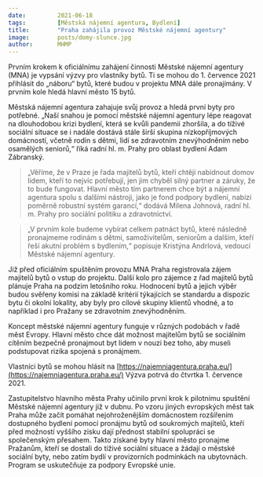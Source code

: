 ```yaml
---
date:         2021-06-18
tags:         [Městská nájemní agentura, Bydlení]
title:        "Praha zahájila provoz Městské nájemní agentury"
image: 	      posts/domy-slunce.jpg
author:       MHMP
---
```


Prvním krokem k oficiálnímu zahájení činnosti Městské nájemní agentury (MNA) je vypsání výzvy pro vlastníky bytů. Ti se mohou do 1. července 2021 přihlásit do „náboru“ bytů, které budou v projektu MNA dále pronajímány. V prvním kole hledá hlavní město 15 bytů.

Městská nájemní agentura zahajuje svůj provoz a hledá první byty pro potřebné. „Naší snahou je pomocí městské nájemní agentury lépe reagovat na dlouhodobou krizi bydlení, která se kvůli pandemii zhoršila, a do tíživé sociální situace se i nadále dostává stále širší skupina nízkopříjmových domácností, včetně rodin s dětmi, lidí se zdravotním znevýhodněním nebo osamělých seniorů,“ říká radní hl. m. Prahy pro oblast bydlení Adam Zábranský.

> „Věříme, že v Praze je řada majitelů bytů, kteří chtějí nabídnout domov lidem, kteří to nejvíc potřebují, jen jim chyběl silný partner a záruky, že to bude fungovat. Hlavní město tím partnerem chce být a nájemní agentura spolu s dalšími nástroji, jako je fond podpory bydlení, nabízí poměrně robustní systém garancí,“ dodává Milena Johnová, radní hl. m. Prahy pro sociální politiku a zdravotnictví. 

> „V prvním kole budeme vybírat celkem patnáct bytů, které následně pronajmeme rodinám s dětmi, samoživitelům, seniorům a dalším, kteří řeší akutní problém s bydlením,“ popisuje Kristýna Andrlová, vedoucí Městské nájemní agentury.

Již před oficiálním spuštěním provozu MNA Praha registrovala zájem majitelů bytů o vstup do projektu. Další kolo pro zájemce z řad majitelů bytů plánuje Praha na podzim letošního roku. Hodnocení bytů a jejich výběr budou svěřeny komisi na základě kritérií týkajících se standardu a dispozic bytu či okolní lokality, aby byly pro cílové skupiny klientů vhodné, a to například i pro Pražany se zdravotním znevýhodněním.

Koncept městské nájemní agentury funguje v různých podobách v řadě měst Evropy. Hlavní město chce dát možnost majitelům bytů se sociálním cítěním bezpečně pronajmout byt lidem v nouzi bez toho, aby museli podstupovat rizika spojená s pronájmem.

Vlastníci bytů se mohou hlásit na [https://najemniagentura.praha.eu/](https://najemniagentura.praha.eu/) Výzva potrvá do čtvrtka 1. července 2021.

Zastupitelstvo hlavního města Prahy učinilo první krok k pilotnímu spuštění Městské nájemní agentury již v dubnu. Po vzoru jiných evropských měst tak Praha může začít pomáhat nejohroženějším domácnostem rozšířením dostupného bydlení pomocí pronájmu bytů od soukromých majitelů, kteří před možností vyššího zisku dají přednost stabilní spolupráci se společenským přesahem. Takto získané byty hlavní město pronajme Pražanům, kteří se dostali do tíživé sociální situace a žádají o městské sociální byty, nebo zatím bydlí v provizorních podmínkách na ubytovnách. Program se uskutečňuje za podpory Evropské unie. 
